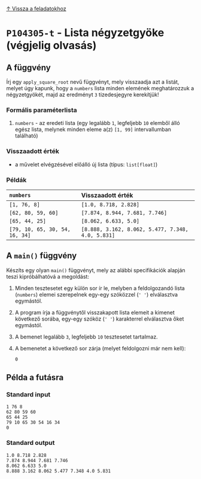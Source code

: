 
[↑ Vissza a feladatokhoz](./README.md)

# `P104305-t` - Lista négyzetgyöke (végjelig olvasás)

## A függvény

Írj egy `apply_square_root` nevű függvényt, mely visszaadja azt a listát, melyet úgy kapunk, hogy a `numbers` lista minden elemének meghatározzuk a négyzetgyökét, majd az eredményt `3` tizedesjegyre kerekítjük!

### Formális paraméterlista

1. `numbers` - az eredeti lista (egy legalább `1`, legfeljebb `10` elemből álló egész lista, melynek minden eleme a(z) `[1, 99]` intervallumban található)

### Visszaadott érték

* a művelet elvégzésével előálló új lista (típus: `list[float]`)

### Példák

| `numbers` | Visszaadott érték | 
| :--- | :-- | 
| `[1, 76, 8]` | `[1.0, 8.718, 2.828]` | 
| `[62, 80, 59, 60]` | `[7.874, 8.944, 7.681, 7.746]` | 
| `[65, 44, 25]` | `[8.062, 6.633, 5.0]` | 
| `[79, 10, 65, 30, 54, 16, 34]` | `[8.888, 3.162, 8.062, 5.477, 7.348, 4.0, 5.831]` | 

## A `main()` függvény

Készíts egy olyan `main()` függvényt, mely az alábbi specifikációk alapján teszi kipróbálhatóvá a megoldást:

1. Minden tesztesetet egy külön sor ír le, melyben a feldolgozandó lista (`numbers`) elemei szerepelnek egy-egy szóközzel (`' '`) elválasztva egymástól.
1. A program írja a függvénytől visszakapott lista elemeit a kimenet következő sorába, egy-egy szóköz (`' '`) karakterrel elválasztva őket egymástól.
1. A bemenet legalább `3`, legfeljebb `10` tesztesetet tartalmaz.
1. A bemenetet a következő sor zárja (melyet feldolgozni már nem kell):

	```
	0
	```

## Példa a futásra

### Standard input

```
1 76 8
62 80 59 60
65 44 25
79 10 65 30 54 16 34
0
```

### Standard output

```
1.0 8.718 2.828
7.874 8.944 7.681 7.746
8.062 6.633 5.0
8.888 3.162 8.062 5.477 7.348 4.0 5.831
```